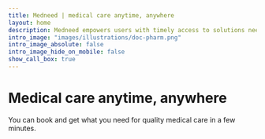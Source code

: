 ```yaml
---
title: Medneed | medical care anytime, anywhere
layout: home
description: Medneed empowers users with timely access to solutions needed for quality medical care.
intro_image: "images/illustrations/doc-pharm.png"
intro_image_absolute: false
intro_image_hide_on_mobile: false
show_call_box: true
---
```


# Medical care anytime, anywhere

You can book and get what you need for quality medical care in a few minutes.